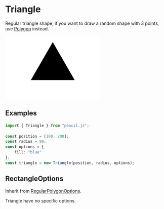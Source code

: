 # Triangle

Regular triangle shape, if you want to draw a random shape with 3 points, use [Polygon](../polygon) instead.

![Triangle example](../../../media/examples/triangle.png)


## Examples

```js
import { Triangle } from "pencil.js";

const position = [100, 200];
const radius = 99;
const options = {
    fill: "blue"
};
const triangle = new Triangle(position, radius, options);
```


## RectangleOptions
Inherit from [RegularPolygonOptions](../regular-polygon/readme.md#regularpolygonoptions).

Triangle have no specific options.
